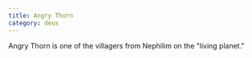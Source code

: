 ```yaml
---
title: Angry Thorn
category: deus
---
```

Angry Thorn is one of the villagers from Nephilim on the &quot;living planet.&quot;
